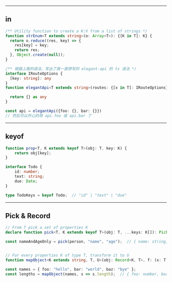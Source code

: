 ---------------------------------------------------------
## in

```ts
/** Utility function to create a K:V from a list of strings */
function strEnum<T extends string>(o: Array<T>): {[K in T]: K} {
  return o.reduce((res, key) => {
    res[key] = key;
    return res;
  }, Object.create(null));
}
```


```ts
/** 根据上面的语法，写出了我一直想写的 elegant-api 的 ts 语法 */
interface IRouteOptions {
  [key: string]: any
}
function elegantApi<T extends string>(routes: {[x in T]: IRouteOptions}): {[y in T]: () => void} {

  return {} as any
}

const api = elegantApi({foo: {}, bar: {}})
// 然后可以开心的用 api.foo 或 api.bar 了
```

---------------------------------------------------------
## keyof

```ts
function prop<T, K extends keyof T>(obj: T, key: K) {
    return obj[key];
}
```


```ts
interface Todo {
    id: number;
    text: string;
    due: Date;
}

type TodoKeys = keyof Todo;  // "id" | "text" | "due"
```

---------------------------------------------------------
## Pick & Record

```ts
// From T pick a set of properties K
declare function pick<T, K extends keyof T>(obj: T, ...keys: K[]): Pick<T, K>;

const nameAndAgeOnly = pick(person, "name", "age");  // { name: string, age: number }


// For every properties K of type T, transform it to U
function mapObject<K extends string, T, U>(obj: Record<K, T>, f: (x: T) => U): Record<K, U>

const names = { foo: "hello", bar: "world", baz: "bye" };
const lengths = mapObject(names, s => s.length);  // { foo: number, bar: number, baz: number }
```
